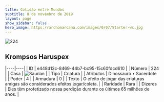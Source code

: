 ```yaml
---
title: Colisão entre Mundos
subtitle: 8 de novembro de 2019
layout: page
show_sidebar: false
hero_image: https://archonarcana.com/images/0/07/Starter-wc.jpg
---
```


![224](https://cdn.keyforgegame.com/media/card_front/pt/452_224_6W599799XQ9H_pt.png)

## Krompsos Haruspex

|----|----|
| ID | e448d12c-8469-44b7-bc95-15c60fdcd610 |
| Número | 224 |
| Casa | ![Saurian](https://archonarcana.com/images/thumb/9/9e/Saurian_P.png/22px-Saurian_P.png "Sauro") |
| Tipo | Criatura |
| Atributos | Dinossauro • Sacerdote |
| Poder | 4 |
| Armadura | 0 |
| Texto | O efeito de jogar das criaturas amigas são considerados efeitos jogar/coleta. |
| Raridade | Rara |
| Dizeres | Eles têm profetizado nossa perdição durante  os últimos 65 milhões de anos. |